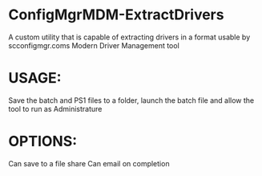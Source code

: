 # ConfigMgrMDM-ExtractDrivers
A custom utility that is capable of extracting drivers in a format usable by scconfigmgr.coms Modern Driver Management tool

# USAGE:
Save the batch and PS1 files to a folder, launch the batch file and allow the tool to run as Administrature

# OPTIONS:
Can save to a file share
Can email on completion
